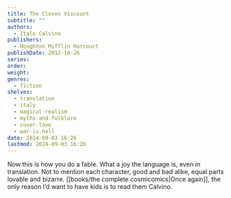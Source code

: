```yaml
---
title: The Cloven Viscount
subtitle: ""
authors:
  - Italo Calvino
publishers:
  - Houghton Mifflin Harcourt
publishDate: 2012-10-26
series: 
order: 
weight: 
genres:
  - fiction
shelves:
  - translation
  - italy
  - magical-realism
  - myths-and-folklore
  - cover-love
  - war-is-hell
date: 2024-09-03 16:26
lastmod: 2024-09-03 16:26
---
```

Now this is how you do a fable. What a joy the language is, even in translation. Not to mention each character, good and bad alike, equal parts lovable and bizarre. [[books/the complete cosmicomics|Once again]], the only reason I’d want to have kids is to read them Calvino.